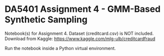 # DA5401 Assignment 4 - GMM-Based Synthetic Sampling

Notebook(s) for Assignment 4. Dataset (creditcard.csv) is NOT included. Download from Kaggle:
https://www.kaggle.com/mlg-ulb/creditcardfraud

Run the notebook inside a Python virtual environment.

